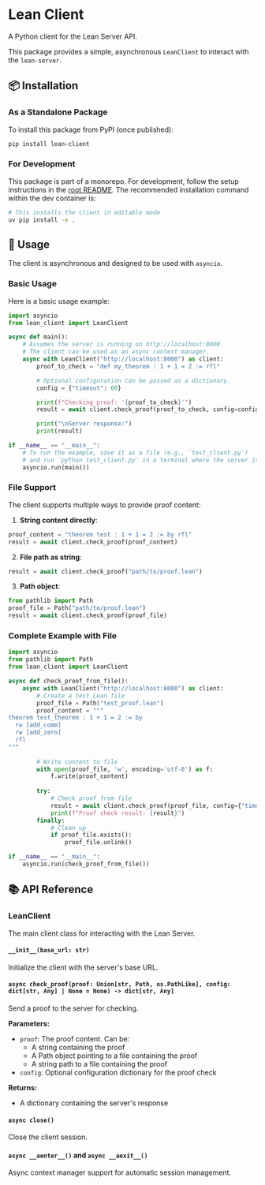 # Lean Client

A Python client for the Lean Server API.

This package provides a simple, asynchronous `LeanClient` to interact with the `lean-server`.

## 📦 Installation

### As a Standalone Package
To install this package from PyPI (once published):
```bash
pip install lean-client
```

### For Development
This package is part of a monorepo. For development, follow the setup instructions in the [root README](../../README.md). The recommended installation command within the dev container is:
```bash
# This installs the client in editable mode
uv pip install -e .
```

## 🚀 Usage

The client is asynchronous and designed to be used with `asyncio`.

### Basic Usage

Here is a basic usage example:

```python
import asyncio
from lean_client import LeanClient

async def main():
    # Assumes the server is running on http://localhost:8000
    # The client can be used as an async context manager.
    async with LeanClient("http://localhost:8000") as client:
        proof_to_check = "def my_theorem : 1 + 1 = 2 := rfl"

        # Optional configuration can be passed as a dictionary.
        config = {"timeout": 60}

        print(f"Checking proof: '{proof_to_check}'")
        result = await client.check_proof(proof_to_check, config=config)

        print("\nServer response:")
        print(result)

if __name__ == "__main__":
    # To run the example, save it as a file (e.g., `test_client.py`)
    # and run `python test_client.py` in a terminal where the server is running.
    asyncio.run(main())
```

### File Support

The client supports multiple ways to provide proof content:

1. **String content directly**:
```python
proof_content = "theorem test : 1 + 1 = 2 := by rfl"
result = await client.check_proof(proof_content)
```

2. **File path as string**:
```python
result = await client.check_proof("path/to/proof.lean")
```

3. **Path object**:
```python
from pathlib import Path
proof_file = Path("path/to/proof.lean")
result = await client.check_proof(proof_file)
```

### Complete Example with File

```python
import asyncio
from pathlib import Path
from lean_client import LeanClient

async def check_proof_from_file():
    async with LeanClient("http://localhost:8000") as client:
        # Create a test Lean file
        proof_file = Path("test_proof.lean")
        proof_content = """
theorem test_theorem : 1 + 1 = 2 := by
  rw [add_comm]
  rw [add_zero]
  rfl
"""
        
        # Write content to file
        with open(proof_file, 'w', encoding='utf-8') as f:
            f.write(proof_content)
        
        try:
            # Check proof from file
            result = await client.check_proof(proof_file, config={"timeout": 30})
            print(f"Proof check result: {result}")
        finally:
            # Clean up
            if proof_file.exists():
                proof_file.unlink()

if __name__ == "__main__":
    asyncio.run(check_proof_from_file())
```

## 📚 API Reference

### LeanClient

The main client class for interacting with the Lean Server.

#### `__init__(base_url: str)`
Initialize the client with the server's base URL.

#### `async check_proof(proof: Union[str, Path, os.PathLike], config: dict[str, Any] | None = None) -> dict[str, Any]`
Send a proof to the server for checking.

**Parameters:**
- `proof`: The proof content. Can be:
  - A string containing the proof
  - A Path object pointing to a file containing the proof
  - A string path to a file containing the proof
- `config`: Optional configuration dictionary for the proof check

**Returns:**
- A dictionary containing the server's response

#### `async close()`
Close the client session.

#### `async __aenter__()` and `async __aexit__()`
Async context manager support for automatic session management.
